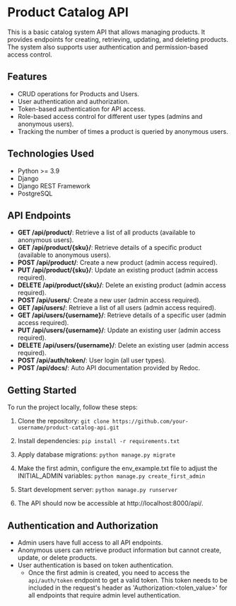# Product Catalog API

This is a basic catalog system API that allows managing products. It provides endpoints for creating, retrieving, updating, and deleting products. The system also supports user authentication and permission-based access control.

## Features

- CRUD operations for Products and Users.
- User authentication and authorization.
- Token-based authentication for API access.
- Role-based access control for different user types (admins and anonymous users).
- Tracking the number of times a product is queried by anonymous users.

## Technologies Used

- Python >= 3.9
- Django
- Django REST Framework
- PostgreSQL

## API Endpoints

- **GET /api/product/**: Retrieve a list of all products (available to anonymous users).
- **GET /api/product/{sku}/**: Retrieve details of a specific product (available to anonymous users).
- **POST /api/product/**: Create a new product (admin access required).
- **PUT /api/product/{sku}/**: Update an existing product (admin access required).
- **DELETE /api/product/{sku}/**: Delete an existing product (admin access required).
- **POST /api/users/**: Create a new user (admin access required).
- **GET /api/users/**: Retrieve a list of all users (admin access required).
- **GET /api/users/{username}/**: Retrieve details of a specific user (admin access required).
- **PUT /api/users/{username}/**: Update an existing user (admin access required).
- **DELETE /api/users/{username}/**: Delete an existing user (admin access required).
- **POST /api/auth/token/**: User login (all user types).
- **POST /api/docs/**: Auto API documentation provided by Redoc.

## Getting Started

To run the project locally, follow these steps:

1. Clone the repository:
    `git clone https://github.com/your-username/product-catalog-api.git`

2. Install dependencies:
    `pip install -r requirements.txt`

3. Apply database migrations:
    `python manage.py migrate`

4. Make the first admin, configure the env_example.txt file to adjust the INITIAL_ADMIN variables:
    `python manage.py create_first_admin`

5. Start development server:
    `python manage.py runserver`

6. The API should now be accessible at http://localhost:8000/api/.

## Authentication and Authorization
- Admin users have full access to all API endpoints.
- Anonymous users can retrieve product information but cannot create, update, or delete products.
- User authentication is based on token authentication.
    - Once the first admin is created, you need to access the `api/auth/token` endpoint to get a valid token. This
        token needs to be included in the request's header as 'Authorization:<tolen_value>' for all endpoints that
        require admin level authentication.
